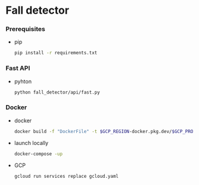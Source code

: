 # Fall detector


### Prerequisites

* pip
  ```sh
  pip install -r requirements.txt
  ```

### Fast API

* pyhton
  ```sh
  python fall_detector/api/fast.py
  ```

### Docker

* docker
  ```sh
  docker build -f "DockerFile" -t $GCP_REGION-docker.pkg.dev/$GCP_PROJECT/$GCP_ARTIFACT/$IMAGE_NAME:$IMAGE_TAG .
  ```
* launch locally
  ```sh
  docker-compose -up
  ```

* GCP
  ```sh
  gcloud run services replace gcloud.yaml
  ```
